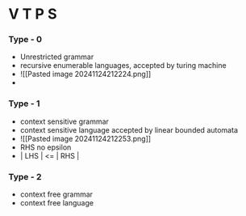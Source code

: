 
# V T P S
### Type - 0
- Unrestricted grammar
- recursive enumerable languages, accepted by turing machine
- ![[Pasted image 20241124212224.png]]
- 


### Type - 1
- context sensitive grammar
- context sensitive language accepted by linear bounded automata
- ![[Pasted image 20241124212253.png]]
- RHS no epsilon
- | LHS | <= | RHS |

### Type - 2
- context free grammar
- context free language